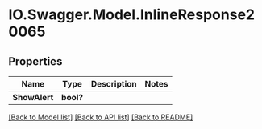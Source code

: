 # IO.Swagger.Model.InlineResponse20065
## Properties

Name | Type | Description | Notes
------------ | ------------- | ------------- | -------------
**ShowAlert** | **bool?** |  | 

[[Back to Model list]](../README.md#documentation-for-models) [[Back to API list]](../README.md#documentation-for-api-endpoints) [[Back to README]](../README.md)


